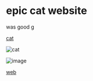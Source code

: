 # epic cat website

was good g

[cat](https://i.natgeofe.com/n/548467d8-c5f1-4551-9f58-6817a8d2c45e/NationalGeographic_2572187_3x4.jpg)

![cat](https://i.natgeofe.com/n/548467d8-c5f1-4551-9f58-6817a8d2c45e/NationalGeographic_2572187_3x4.jpg)

![image](https://github.com/jonathan834/jonathan834.github.io/assets/173641000/ab21b26f-fe71-4298-a388-5b6118451ca5)

[web](https://jonathan834.github.io/test.html)
